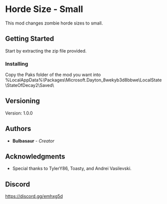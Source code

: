 # Horde Size - Small

This mod changes zombie horde sizes to small.

## Getting Started

Start by extracting the zip file provided.

### Installing

Copy the Paks folder of the mod you want into %LocalAppData%\Packages\Microsoft.Dayton_8wekyb3d8bbwe\LocalState\StateOfDecay2\Saved\

## Versioning

Version: 1.0.0 

## Authors

* **Bulbasaur** - *Creator*

## Acknowledgments

* Special thanks to TylerY86, Toasty, and Andrei Vasilevski.

## Discord
https://discord.gg/emhxg5d